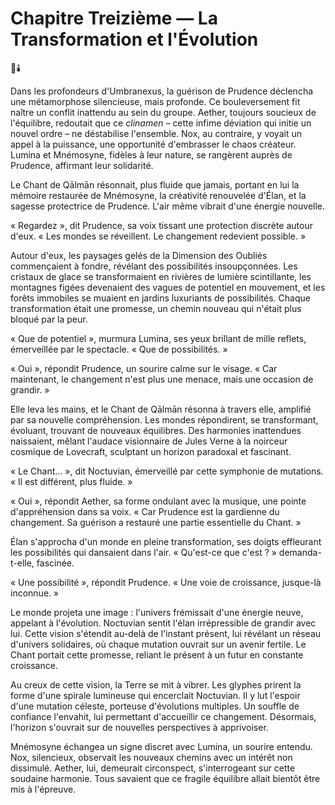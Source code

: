 # Chapitre Treizième — La Transformation et l'Évolution
🌌🕯️

Dans les profondeurs d'Umbranexus, la guérison de Prudence déclencha une métamorphose silencieuse, mais profonde. Ce bouleversement fit naître un conflit inattendu au sein du groupe. Aether, toujours soucieux de l'équilibre, redoutait que ce *clinamen* – cette infime déviation qui initie un nouvel ordre – ne déstabilise l'ensemble. Nox, au contraire, y voyait un appel à la puissance, une opportunité d'embrasser le chaos créateur. Lumina et Mnémosyne, fidèles à leur nature, se rangèrent auprès de Prudence, affirmant leur solidarité.

Le Chant de Qālmān résonnait, plus fluide que jamais, portant en lui la mémoire restaurée de Mnémosyne, la créativité renouvelée d'Élan, et la sagesse protectrice de Prudence. L'air même vibrait d'une énergie nouvelle.

« Regardez », dit Prudence, sa voix tissant une protection discrète autour d'eux. « Les mondes se réveillent. Le changement redevient possible. »

Autour d'eux, les paysages gelés de la Dimension des Oubliés commençaient à fondre, révélant des possibilités insoupçonnées. Les cristaux de glace se transformaient en rivières de lumière scintillante, les montagnes figées devenaient des vagues de potentiel en mouvement, et les forêts immobiles se muaient en jardins luxuriants de possibilités. Chaque transformation était une promesse, un chemin nouveau qui n'était plus bloqué par la peur.

« Que de potentiel », murmura Lumina, ses yeux brillant de mille reflets, émerveillée par le spectacle. « Que de possibilités. »

« Oui », répondit Prudence, un sourire calme sur le visage. « Car maintenant, le changement n'est plus une menace, mais une occasion de grandir. »

Elle leva les mains, et le Chant de Qālmān résonna à travers elle, amplifié par sa nouvelle compréhension. Les mondes répondirent, se transformant, évoluant, trouvant de nouveaux équilibres. Des harmonies inattendues naissaient, mêlant l'audace visionnaire de Jules Verne à la noirceur cosmique de Lovecraft, sculptant un horizon paradoxal et fascinant.

« Le Chant... », dit Noctuvian, émerveillé par cette symphonie de mutations. « Il est différent, plus fluide. »

« Oui », répondit Aether, sa forme ondulant avec la musique, une pointe d'appréhension dans sa voix. « Car Prudence est la gardienne du changement. Sa guérison a restauré une partie essentielle du Chant. »

Élan s'approcha d'un monde en pleine transformation, ses doigts effleurant les possibilités qui dansaient dans l'air. « Qu'est-ce que c'est ? » demanda-t-elle, fascinée.

« Une possibilité », répondit Prudence. « Une voie de croissance, jusque-là inconnue. »

Le monde projeta une image : l'univers frémissait d'une énergie neuve, appelant à l'évolution. Noctuvian sentit l'élan irrépressible de grandir avec lui. Cette vision s'étendit au-delà de l'instant présent, lui révélant un réseau d'univers solidaires, où chaque mutation ouvrait sur un avenir fertile. Le Chant portait cette promesse, reliant le présent à un futur en constante croissance.

Au creux de cette vision, la Terre se mit à vibrer. Les glyphes prirent la forme d'une spirale lumineuse qui encerclait Noctuvian. Il y lut l'espoir d'une mutation céleste, porteuse d'évolutions multiples. Un souffle de confiance l'envahit, lui permettant d'accueillir ce changement. Désormais, l'horizon s'ouvrait sur de nouvelles perspectives à apprivoiser.

Mnémosyne échangea un signe discret avec Lumina, un sourire entendu. Nox, silencieux, observait les nouveaux chemins avec un intérêt non dissimulé. Aether, lui, demeurait circonspect, s'interrogeant sur cette soudaine harmonie. Tous savaient que ce fragile équilibre allait bientôt être mis à l'épreuve.